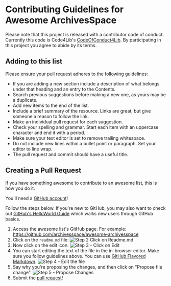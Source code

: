 # Contributing Guidelines for Awesome ArchivesSpace

Please note that this project is released with a contributor code of conduct. Currently this code is Code4Lib's [CodeOfConduct4Lib](https://github.com/code4lib/code-of-conduct/blob/master/code_of_conduct.md). By participating in this project you agree to abide by its terms.

## Adding to this list

Please ensure your pull request adheres to the following guidelines:

- If you are adding a new section include a description of what belongs under that heading and an entry to the Contents.
- Search previous suggestions before making a new one, as yours may be a duplicate.
- Add new items to the end of the list.
- Include a brief summary of the resource. Links are great, but give someone a reason to follow the link.
- Make an individual pull request for each suggestion.
- Check your spelling and grammar. Start each item with an uppercase character and end it with a period.
- Make sure your text editor is set to remove trailing whitespace.
- Do not include new lines within a bullet point or paragraph. Set your editor to line wrap.
- The pull request and commit should have a useful title.

## Creating a Pull Request

If you have something awesome to contribute to an awesome list, this is how you do it.

You'll need a [GitHub account](https://github.com/join)!

Follow the steps below. If you're new to GitHub, you may also want to check out [GitHub's HelloWorld Guide](https://guides.github.com/activities/hello-world/) which walks new users through GitHub basics.

1. Access the awesome list's GitHub page. For example: https://github.com/archivesspace/awesome-archivesspace
2. Click on the `readme.md` file: ![Step 2 Click on Readme.md](https://cloud.githubusercontent.com/assets/170270/9402920/53a7e3ea-480c-11e5-9d81-aecf64be55eb.png)
3. Now click on the edit icon. ![Step 3 - Click on Edit](https://cloud.githubusercontent.com/assets/170270/9402927/6506af22-480c-11e5-8c18-7ea823530099.png)
4. You can start editing the text of the file in the in-browser editor. Make sure you follow guidelines above. You can use [GitHub Flavored Markdown](https://help.github.com/articles/github-flavored-markdown/). ![Step 4 - Edit the file](https://cloud.githubusercontent.com/assets/170270/9402932/7301c3a0-480c-11e5-81f5-7e343b71674f.png)
5. Say why you're proposing the changes, and then click on "Propose file change". ![Step 5 - Propose Changes](https://cloud.githubusercontent.com/assets/170270/9402937/7dd0652a-480c-11e5-9138-bd14244593d5.png)
6. Submit the [pull request](https://help.github.com/articles/using-pull-requests/)!

